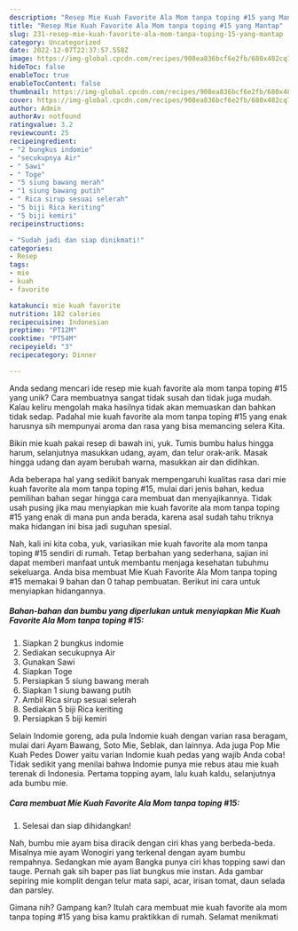 ```yaml
---
description: "Resep Mie Kuah Favorite Ala Mom tanpa toping #15 yang Mantap"
title: "Resep Mie Kuah Favorite Ala Mom tanpa toping #15 yang Mantap"
slug: 231-resep-mie-kuah-favorite-ala-mom-tanpa-toping-15-yang-mantap
category: Uncategorized
date: 2022-12-07T22:37:57.558Z
image: https://img-global.cpcdn.com/recipes/908ea836bcf6e2fb/680x482cq70/mie-kuah-favorite-ala-mom-tanpa-toping-15-foto-resep-utama.jpg
hideToc: false
enableToc: true
enableTocContent: false
thumbnail: https://img-global.cpcdn.com/recipes/908ea836bcf6e2fb/680x482cq70/mie-kuah-favorite-ala-mom-tanpa-toping-15-foto-resep-utama.jpg
cover: https://img-global.cpcdn.com/recipes/908ea836bcf6e2fb/680x482cq70/mie-kuah-favorite-ala-mom-tanpa-toping-15-foto-resep-utama.jpg
author: Admin
authorAv: notfound
ratingvalue: 3.2
reviewcount: 25
recipeingredient:
- "2 bungkus indomie"
- "secukupnya Air"
- " Sawi"
- " Toge"
- "5 siung bawang merah"
- "1 siung bawang putih"
- " Rica sirup sesuai selerah"
- "5 biji Rica keriting"
- "5 biji kemiri"
recipeinstructions:

- "Sudah jadi dan siap dinikmati!"
categories:
- Resep
tags:
- mie
- kuah
- favorite

katakunci: mie kuah favorite 
nutrition: 182 calories
recipecuisine: Indonesian
preptime: "PT12M"
cooktime: "PT54M"
recipeyield: "3"
recipecategory: Dinner

---
```





Anda sedang mencari ide resep mie kuah favorite ala mom tanpa toping #15 yang unik? Cara membuatnya sangat tidak susah dan tidak juga mudah. Kalau keliru mengolah maka hasilnya tidak akan memuaskan dan bahkan tidak sedap. Padahal mie kuah favorite ala mom tanpa toping #15 yang enak harusnya sih mempunyai aroma dan rasa yang bisa memancing selera Kita.





Bikin mie kuah pakai resep di bawah ini, yuk. Tumis bumbu halus hingga harum, selanjutnya masukkan udang, ayam, dan telur orak-arik. Masak hingga udang dan ayam berubah warna, masukkan air dan didihkan.

Ada beberapa hal yang sedikit banyak mempengaruhi kualitas rasa dari mie kuah favorite ala mom tanpa toping #15, mulai dari jenis bahan, kedua pemilihan bahan segar hingga cara membuat dan menyajikannya. Tidak usah pusing jika mau menyiapkan mie kuah favorite ala mom tanpa toping #15 yang enak di mana pun anda berada, karena asal sudah tahu triknya maka hidangan ini bisa jadi suguhan spesial.






Nah, kali ini kita coba, yuk, variasikan mie kuah favorite ala mom tanpa toping #15 sendiri di rumah. Tetap berbahan yang sederhana, sajian ini dapat memberi manfaat untuk membantu menjaga kesehatan tubuhmu sekeluarga. Anda bisa membuat Mie Kuah Favorite Ala Mom tanpa toping #15 memakai 9 bahan dan 0 tahap pembuatan. Berikut ini cara untuk menyiapkan hidangannya.

<!--inarticleads1-->

##### Bahan-bahan dan bumbu yang diperlukan untuk menyiapkan Mie Kuah Favorite Ala Mom tanpa toping #15:

1. Siapkan 2 bungkus indomie
1. Sediakan secukupnya Air
1. Gunakan  Sawi
1. Siapkan  Toge
1. Persiapkan 5 siung bawang merah
1. Siapkan 1 siung bawang putih
1. Ambil  Rica sirup sesuai selerah
1. Sediakan 5 biji Rica keriting
1. Persiapkan 5 biji kemiri


Selain Indomie goreng, ada pula Indomie kuah dengan varian rasa beragam, mulai dari Ayam Bawang, Soto Mie, Seblak, dan lainnya. Ada juga Pop Mie Kuah Pedes Dower yaitu varian Indomie kuah pedas yang wajib Anda coba! Tidak sedikit yang menilai bahwa Indomie punya mie rebus atau mie kuah terenak di Indonesia. Pertama topping ayam, lalu kuah kaldu, selanjutnya ada bumbu mie. 

<!--inarticleads2-->

##### Cara membuat Mie Kuah Favorite Ala Mom tanpa toping #15:


1. Selesai dan siap dihidangkan!

Nah, bumbu mie ayam bisa diracik dengan ciri khas yang berbeda-beda. Misalnya mie ayam Wonogiri yang terkenal dengan ayam bumbu rempahnya. Sedangkan mie ayam Bangka punya ciri khas topping sawi dan tauge. Pernah gak sih baper pas liat bungkus mie instan. Ada gambar sepiring mie komplit dengan telur mata sapi, acar, irisan tomat, daun selada dan parsley. 

Gimana nih? Gampang kan? Itulah cara membuat mie kuah favorite ala mom tanpa toping #15 yang bisa kamu praktikkan di rumah. Selamat menikmati
